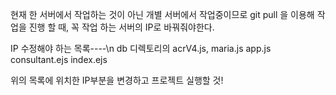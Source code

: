 현재 한 서버에서 작업하는 것이 아닌 개별 서버에서 작업중이므로
git pull 을 이용해 작업을 진행 할 때, 꼭 작업 하는 서버의 IP로 바꿔줘야한다.

IP 수정해야 하는 목록----\n
db 디렉토리의 acrV4.js, maria.js
app.js
consultant.ejs
index.ejs

위의 목록에 위치한 IP부분을 변경하고 프로젝트 실행할 것!
